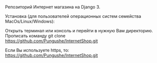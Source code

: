 Репозиторий Интернет магазина на Django 3.

Установка (для пользователей операционных систем семейства MacOs/Linux/Windows):

Открыть терминал или консоль и перейти в нужную Вам директорию. Прописать команду git clone https://github.com/Pungushe/InternetShop.git 

Если Вы используете https, то: https://github.com/Pungushe/InternetShop.git
